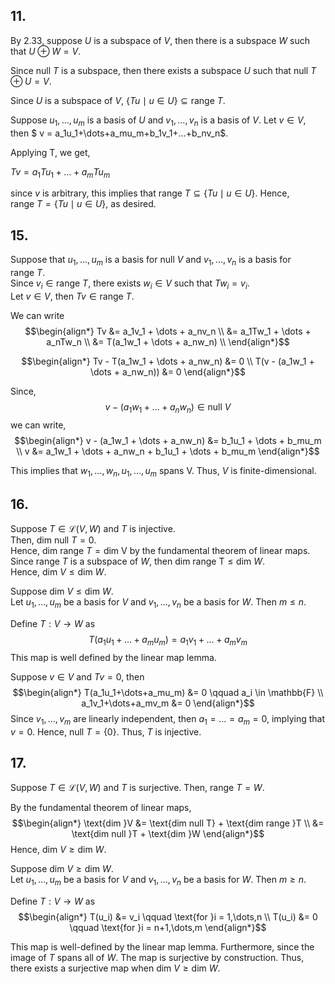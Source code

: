 ## 11.
By 2.33, suppose $U$ is a subspace of $V$, then there is a subspace $W$ such that $U\oplus W = V$.

Since $\text{null}\ T$ is a subspace, then there exists a subspace $U$ such that $\text{null}\ T \oplus U = V$.

Since $U$ is a subspace of $V$, $\{Tu \mid u \in U\} \subseteq \text{range}\ T$.

Suppose $u_1,\dots,u_m$ is a basis of $U$ and $v_1,\dots,v_n$ is a basis of $V$. Let $v \in V$, then $ v = a_1u_1+\dots+a_mu_m+b_1v_1+...+b_nv_n$.

Applying T, we get,

$Tv = a_1Tu_1 + \dots + a_mTu_m$

since $v$ is arbitrary, this implies that $\text{range}\ T \subseteq \{Tu \mid u \in U\}$. Hence, $\text{range}\ T = \{Tu \mid u \in U\}$, as desired.




## 15.
Suppose that $u_1,\dots,u_m$ is a basis for $\text{null}\ V$ and $v_1,\dots,v_n$ is a basis for $\text{range}\ T$.  
Since $v_i \in \text{range}\ T$, there exists $w_i \in V$ such that $Tw_i = v_i$.  
Let $v \in V$, then $Tv \in \text{range}\ T$.

We can write
$$\begin{align*}
Tv &= a_1v_1 + \dots + a_nv_n \\
&= a_1Tw_1 + \dots + a_nTw_n \\
&= T(a_1w_1 + \dots + a_nw_n) \\
\end{align*}$$

$$\begin{align*}
Tv - T(a_1w_1 + \dots + a_nw_n) &= 0 \\
T(v - (a_1w_1 + \dots + a_nw_n)) &= 0
\end{align*}$$

Since,
$$
v - (a_1w_1 + \dots + a_nw_n) \in \text{null}\ V
$$
we can write,
$$\begin{align*}
v - (a_1w_1 + \dots + a_nw_n) &= b_1u_1 + \dots + b_mu_m \\
v &= a_1w_1 + \dots + a_nw_n + b_1u_1 + \dots + b_mu_m
\end{align*}$$

This implies that $w_1, \dots, w_n, u_1, \dots, u_m$ spans V. Thus, $V$ is finite-dimensional.


## 16.
Suppose $T \in \mathcal{L}(V, W)$ and $T$ is injective.  
Then, $\text{dim null }T = 0$.  
Hence, $\text{dim range } T = \text{dim V}$ by the fundamental theorem of linear maps.     
Since $\text{range } T$ is a subspace of $W$, then $\text{dim range T} \leq \text{dim } W$.  
Hence, $\text{dim }V \leq \text{dim } W$.

Suppose $\text{dim }V \leq \text{dim } W$.  
Let $u_1,\dots,u_m$ be a basis for $V$ and $v_1,\dots,v_n$ be a basis for $W$. Then $m \leq n$.

Define $T: V \rightarrow W$ as
$$
T(a_1u_1+\dots+a_mu_m) = a_1v_1+\dots+a_mv_m
$$
This map is well defined by the linear map lemma.  

Suppose $v \in V$ and $Tv = 0$, then 
$$\begin{align*}
T(a_1u_1+\dots+a_mu_m) &= 0 \qquad a_i \in \mathbb{F} \\
a_1v_1+\dots+a_mv_m &= 0
\end{align*}$$
Since $v_1,\dots,v_m$ are linearly independent, then $a_1 = \dots = a_m = 0$, implying that $v = 0$. Hence, $\text{null } T = \{0\}$. Thus, $T$ is injective. 



## 17.
Suppose $T \in \mathcal{L}(V, W)$ and $T$ is surjective. Then, $\text{range }T = W$.

By the fundamental theorem of linear maps,
$$\begin{align*}
\text{dim }V &= \text{dim null T} + \text{dim range }T \\
&= \text{dim null }T + \text{dim }W
\end{align*}$$
Hence, $\text{dim }V \geq \text{dim }W$.

Suppose $\text{dim }V \geq \text{dim }W$.  
Let $u_1,\dots,u_m$ be a basis for $V$ and $v_1,\dots,v_n$ be a basis for $W$. Then $m \geq n$.

Define $T: V \rightarrow W$ as
$$\begin{align*}
T(u_i) &= v_i \qquad \text{for }i = 1,\dots,n \\
T(u_i) &= 0 \qquad \text{for }i = n+1,\dots,m
\end{align*}$$

This map is well-defined by the linear map lemma. Furthermore, since the image of $T$ spans all of $W$. The map is surjective by construction. Thus, there exists a surjective map when $\text{dim }V \geq \text{dim }W$.




